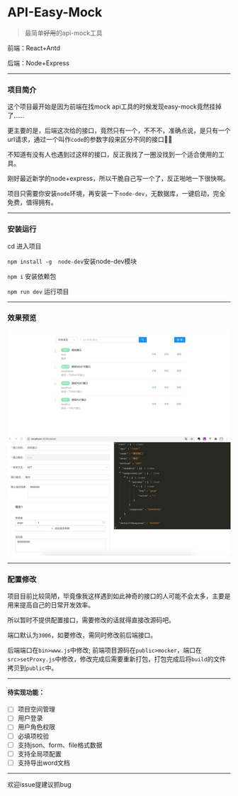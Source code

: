 # API-Easy-Mock

> 最简单<s>好用</s>的api-mock工具


前端：React+Antd

后端：Node+Express

---
### 项目简介

这个项目最开始是因为前端在找mock api工具的时候发现easy-mock竟然挂掉了......

更主要的是，后端这次给的接口，竟然只有一个，不不不，准确点说，是只有一个url请求，通过一个叫作`code`的参数字段来区分不同的接口🤷‍♀️

不知道有没有人也遇到过这样的接口，反正我找了一圈没找到一个适合使用的工具。

刚好最近新学的node+express，所以干脆自己写一个了，反正啪地一下很快啊。

项目只需要你安装`node`环境，再安装一下`node-dev`，无数据库，一键启动，完全免费，值得拥有。

---

### 安装运行

cd 进入项目

`npm install -g  node-dev`安装node-dev模块

`npm i` 安装依赖包

`npm run dev` 运行项目

---

### 效果预览
<img src="https://github.com/youzouzou/api-easy-mock/blob/main/home.jpg">
<img src="https://github.com/youzouzou/api-easy-mock/blob/main/detail.jpg">


---
### 配置修改

项目目前比较简陋，毕竟像我这样遇到如此神奇的接口的人可能不会太多，主要是用来提高自己的日常开发效率。

所以暂时不提供配置接口，需要修改的话就得直接改源码吧。

端口默认为`3006`，如要修改，需同时修改前后端接口。

后端端口在`bin>www.js`中修改;
前端项目源码在`public>mocker`，端口在`src>setProxy.js`中修改，修改完成后需要重新打包，打包完成后将`build`的文件拷贝到`public`中。

---
#### 待实现功能：

- [ ] 项目空间管理
- [ ] 用户登录
- [ ] 用户角色权限
- [ ] 必填项校验
- [ ] 支持json、form、file格式数据
- [ ] 支持全局项配置
- [ ] 支持导出word文档

---

欢迎issue提建议抓bug
